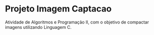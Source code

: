 # Projeto Imagem Captacao

Atividade de Algoritmos e Programação II, com o objetivo de compactar imagens utilizando Linguagem C.
